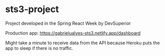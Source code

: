# sts3-project
Project developed in the Spring React Week by DevSuperior

Production app: https://gabrielualves-sts3.netlify.app/dashboard

Might take a minute to receive data from the API because Heroku puts the app to sleep
if there is no traffic.
